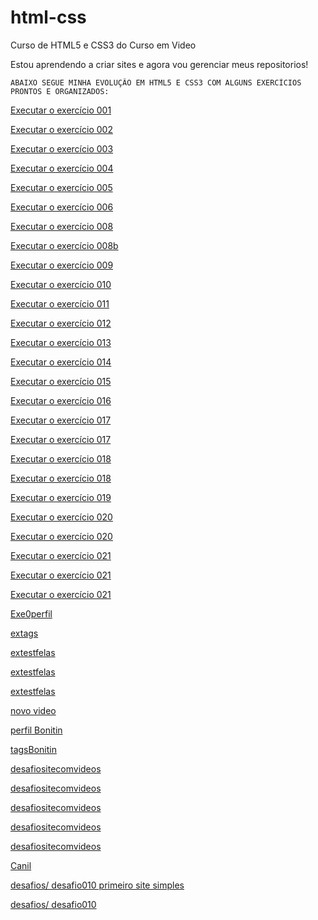 # html-css
 Curso de HTML5 e CSS3 do Curso em Video

 Estou aprendendo a criar sites e agora vou gerenciar meus repositorios!


    ABAIXO SEGUE MINHA EVOLUÇÃO EM HTML5 E CSS3 COM ALGUNS EXERCÍCIOS PRONTOS E ORGANIZADOS:



<a href="https://guijo3.github.io/html-css/exercicios/ex001/index.html">Executar o exercício 001</a>

<a href="https://guijo3.github.io/html-css/exercicios/ex002/index.html">Executar o exercício 002</a>

<a href="https://guijo3.github.io/html-css/exercicios/ex003/index.html">Executar o exercício 003</a>

<a href="https://guijo3.github.io/html-css/exercicios/ex004/index.html">Executar o exercício 004</a>

<a href="https://guijo3.github.io/html-css/exercicios/ex005/index.html">Executar o exercício 005</a>

<a href="https://guijo3.github.io/html-css/exercicios/ex006/index.html">Executar o exercício 006</a>

<a href="https://guijo3.github.io/html-css/exercicios/ex008/index.html">Executar o exercício 008</a>

<a href="https://guijo3.github.io/html-css/exercicios/ex008b/index.html">Executar o exercício 008b</a>

<a href="https://guijo3.github.io/html-css/exercicios/ex009/index.html">Executar o exercício 009</a>

<a href="https://guijo3.github.io/html-css/exercicios/ex010/index.html">Executar o exercício 010</a>

<a href="https://guijo3.github.io/html-css/exercicios/ex011/index.html">Executar o exercício 011</a>

<a href="https://guijo3.github.io/html-css/exercicios/ex012/index.html">Executar o exercício 012</a>

<a href="https://guijo3.github.io/html-css/exercicios/ex013/index.html">Executar o exercício 013</a>

<a href="https://guijo3.github.io/html-css/exercicios/ex014/index.html">Executar o exercício 014</a>

<a href="https://guijo3.github.io/html-css/exercicios/ex015/index.html">Executar o exercício 015</a>

<a href="https://guijo3.github.io/html-css/exercicios/ex016/index.html">Executar o exercício 016</a>

<a href="https://guijo3.github.io/html-css/exercicios/ex017/fonte01.html">Executar o exercício 017</a>

<a href="https://guijo3.github.io/html-css/exercicios/ex017/font02.html">Executar o exercício 017</a>

<a href="https://guijo3.github.io/html-css/exercicios/ex018/font01.html">Executar o exercício 018</a>

<a href="https://guijo3.github.io/html-css/exercicios/ex018/font02.html">Executar o exercício 018</a>

<a href="https://guijo3.github.io/html-css/exercicios/ex019/seletor01.html">Executar o exercício 019</a>

<a href="https://guijo3.github.io/html-css/exercicios/ex020/houver.html">Executar o exercício 020</a>

<a href="https://guijo3.github.io/html-css/exercicios/ex020/pseudoclasse.html">Executar o exercício 020</a>

<a href="https://guijo3.github.io/html-css/exercicios/ex021/caixa01.html">Executar o exercício 021</a>

<a href="https://guijo3.github.io/html-css/exercicios/ex021/caixa02.html">Executar o exercício 021</a>

<a href="https://guijo3.github.io/html-css/exercicios/ex021/caixa03.html">Executar o exercício 021</a>

<a href="https://guijo3.github.io/html-css/exercicios/exe0perfil/index.html">Exe0perfil</a>

<a href="https://guijo3.github.io/html-css/exercicios/extags/index.html">extags</a>

<a href="https://guijo3.github.io/html-css/exercicios/extestfelas/index.html">extestfelas</a>

<a href="https://guijo3.github.io/html-css/exercicios/extestfelas/pag002.html">extestfelas</a>

<a href="https://guijo3.github.io/html-css/exercicios/extestfelas/trux/pag003.html">extestfelas</a>

<a href="https://guijo3.github.io/html-css/exercicios/novo%20video/index.html">novo video</a>

<a href="https://guijo3.github.io/html-css/exercicios/perfilBonitin/index.html">perfil Bonitin</a>

<a href="https://guijo3.github.io/html-css/exercicios/tagsBonitin/index.html">tagsBonitin</a>

<a href="https://guijo3.github.io/html-css/exercicios/desafiositecomvideos/index.html">desafiositecomvideos</a>

<a href="https://guijo3.github.io/html-css/exercicios/desafiositecomvideos/pag002.html">desafiositecomvideos</a>

<a href="https://guijo3.github.io/html-css/exercicios/desafiositecomvideos/pag003.html">desafiositecomvideos</a>

<a href="https://guijo3.github.io/html-css/exercicios/desafiositecomvideos/pag004.html">desafiositecomvideos</a>

<a href="https://guijo3.github.io/html-css/exercicios/desafiositecomvideos/pag005.html">desafiositecomvideos</a>

<a href="https://guijo3.github.io/html-css/exercicios/Canil/index.html">Canil</a>

<a href="https://guijo3.github.io/html-css/exercicios/desafios/desafio010/android.html">desafios/ desafio010 primeiro site simples</a>

<a href="https://guijo3.github.io/html-css/exercicios/desafios/desafio010/testresponsividade.html">desafios/ desafio010</a>

